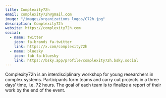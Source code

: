 ```yaml
---
title: Complexity72h
email: complexity72h@gmail.com
image: "/images/organizations_logos/C72h.jpg"
description: Complexity72h
website: https://complexity72h.com
social:
  - name: twitter
    icon: fa-brands fa-twitter
    link: https://x.com/complexity72h
  - name: bluesky
    icon: fab fa-bluesky
    link: https://bsky.app/profile/complexity72h.bsky.social
---
```


Complexity72h is an interdisciplinary workshop for young researchers in complex systems.
Participants form teams and carry out projects in a three days’ time, i.e. 72 hours.
The goal of each team is to finalize a report of their work by the end of the event.